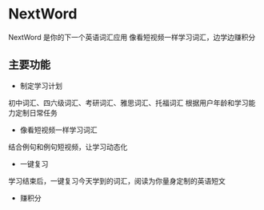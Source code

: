 # NextWord
NextWord 是你的下一个英语词汇应用
像看短视频一样学习词汇，边学边赚积分

## 主要功能
- 制定学习计划

初中词汇、四六级词汇、考研词汇、雅思词汇、托福词汇
根据用户年龄和学习能力定制日常任务

- 像看短视频一样学习词汇

结合例句和例句短视频，让学习动态化

- 一键复习

学习结束后，一键复习今天学到的词汇，阅读为你量身定制的英语短文

- 赚积分
